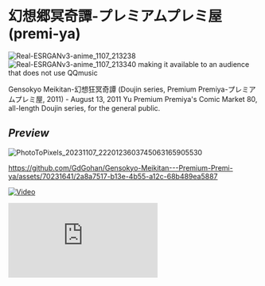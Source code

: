 # 幻想郷冥奇譚-プレミアムプレミ屋 (premi-ya)
![Real-ESRGANv3-anime_1107_213238](https://github.com/GdGohan/---premi-ya-/assets/70231641/80717026-74b5-4659-bbcd-320b8a2c83e8)
![Real-ESRGANv3-anime_1107_213340](https://github.com/GdGohan/---premi-ya-/assets/70231641/5f4a518c-4085-4660-8518-e862380af481)
making it available to an audience that does not use QQmusic

Gensokyo Meikitan-幻想狂冥奇譚 (Doujin series, Premium Premiya-プレミアムプレミ屋, 2011) - August 13, 2011 Yu Premium Premiya's Comic Market 80, all-length Doujin series, for the general public.
## *Preview*
![PhotoToPixels_20231107_2220123603745063165905530](https://github.com/GdGohan/Gensokyo-Meikitan---Premium-Premi-ya/assets/70231641/34bc517c-fe1f-4ce1-9a37-0a0fd7fd5442)


https://github.com/GdGohan/Gensokyo-Meikitan---Premium-Premi-ya/assets/70231641/2a8a7517-b13e-4b55-a12c-68b489ea5887


[![Video](https://lh3.googleusercontent.com/u/2/drive-viewer/AK7aPaBg9CV2IauDQ6cTYSOgTznR-os2tpxDu1oK6y9A8AnZBUyWUWb38ogm4EQbWxMLGzvzMZ9NKh3yyQyqxRDB4tucWRAqRA=w1920-h1080-k-pd)](https://drive.google.com/file/d/1CiFsQsDgRgRFPKCtFsQGY1_8oBwlqUXH/preview?usp=drivesdk)


<head>
	 <embed src="https://drive.google.com/file/d/1CiFsQsDgRgRFPKCtFsQGY1_8oBwlqUXH/preview?usp=drivesdk"/>
</head>

